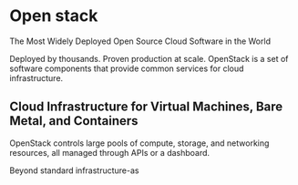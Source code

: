 # Open stack

The Most Widely Deployed Open Source Cloud Software in the World

Deployed by thousands. Proven production at scale. OpenStack is a set of software components that provide common services for cloud infrastructure.

## Cloud Infrastructure for Virtual Machines, Bare Metal, and Containers

OpenStack controls large pools of compute, storage, and networking resources, all managed through APIs or a dashboard.

Beyond standard infrastructure-as 

